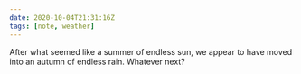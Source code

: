```yaml
---
date: 2020-10-04T21:31:16Z
tags: [note, weather]
---
```


After what seemed like a summer of endless sun, we appear to have moved into an autumn of endless rain. Whatever next?
